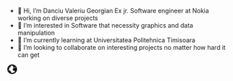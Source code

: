 - 👋 Hi, I’m Danciu Valeriu Georgian
     Ex jr. Software engineer at Nokia working on diverse projects
- 👀 I’m interested in Software that necessity graphics and data manipulation
- 🌱 I’m currently learning at Universitatea Politehnica Timisoara
- 💞️ I’m looking to collaborate on interesting projects no matter how hard it can get

<a href="https://www.youtube.com/watch?v=uL-qG9x1uXA">
     <img align="left" alt="https://www.youtube.com/watch?v=uL-qG9x1uXA" width="22px" src="https://raw.githubusercontent.com/iconic/open-iconic/master/svg/globe.svg" style="max-        width:100%;">
</a>


